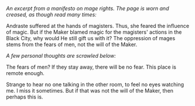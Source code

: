 <i> An excerpt from a manifesto on mage rights. The page is worn and creased, as though read many times: </i>

Andraste suffered at the hands of magisters. Thus, she feared the influence of magic. But if the Maker blamed magic for the magisters' actions in the Black City, why would He still gift us with it? The oppression of mages stems from the fears of men, not the will of the Maker.

<i> A few personal thoughts are scrawled below: </i>

The fears of men? If they stay away, there will be no fear. This place is remote enough.

Strange to hear no one talking in the other room, to feel no eyes watching me. I miss it sometimes. But if that was not the will of the Maker, then perhaps this is.
